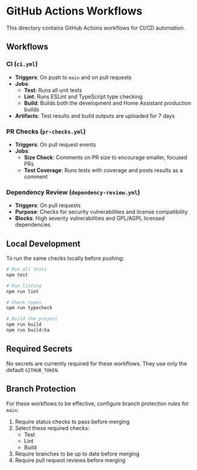 # GitHub Actions Workflows

This directory contains GitHub Actions workflows for CI/CD automation.

## Workflows

### CI (`ci.yml`)
- **Triggers**: On push to `main` and on pull requests
- **Jobs**:
  - **Test**: Runs all unit tests
  - **Lint**: Runs ESLint and TypeScript type checking
  - **Build**: Builds both the development and Home Assistant production builds
- **Artifacts**: Test results and build outputs are uploaded for 7 days

### PR Checks (`pr-checks.yml`)
- **Triggers**: On pull request events
- **Jobs**:
  - **Size Check**: Comments on PR size to encourage smaller, focused PRs
  - **Test Coverage**: Runs tests with coverage and posts results as a comment

### Dependency Review (`dependency-review.yml`)
- **Triggers**: On pull requests
- **Purpose**: Checks for security vulnerabilities and license compatibility
- **Blocks**: High severity vulnerabilities and GPL/AGPL licensed dependencies

## Local Development

To run the same checks locally before pushing:

```bash
# Run all tests
npm test

# Run linting
npm run lint

# Check types
npm run typecheck

# Build the project
npm run build
npm run build:ha
```

## Required Secrets

No secrets are currently required for these workflows. They use only the default `GITHUB_TOKEN`.

## Branch Protection

For these workflows to be effective, configure branch protection rules for `main`:
1. Require status checks to pass before merging
2. Select these required checks:
   - Test
   - Lint
   - Build
3. Require branches to be up to date before merging
4. Require pull request reviews before merging